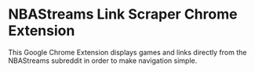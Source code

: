 # NBAStreams Link Scraper Chrome Extension

This Google Chrome Extension displays games and links directly from the NBAStreams subreddit in order to make navigation simple. 